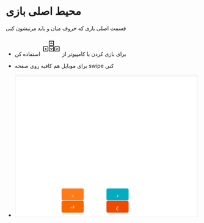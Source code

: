 # محیط اصلی بازی

قسمت اصلی بازی که حروف میان و باید مرتبشون کنی

-   برای بازی کردن با کامپیوتر از ![arrow keys](../../assets/images/arrow-keys.png) استفاده کن

-   برای موبایل هم کافیه روی صفحه swipe کنی

-   ![category](../../assets/images/enviroments/6-main-game.png)
